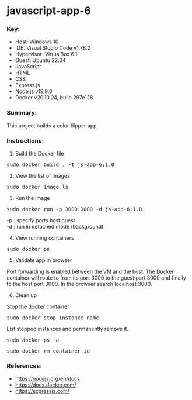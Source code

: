 # javascript-app-6

### **Key**:

* Host: Windows 10
* IDE: Visual Studio Code v1.78.2
* Hypervisor: VirtualBox 6.1
* Guest: Ubuntu 22.04
* JavaScript
* HTML
* CSS
* Express.js
* Node.js v19.9.0
* Docker v20.10.24, build 297e128

### **Summary**:

This project builds a color flipper app.  

### **Instructions**:

1. Build the Docker file

<pre>
sudo docker build . -t js-app-6:1.0
</pre>

2. View the list of images

<pre>
sudo docker image ls
</pre>

3. Run the image

<pre>
sudo docker run -p 3000:3000 -d js-app-6:1.0
</pre>

-p : specify ports host:guest \
-d : run in detached mode (background)

4. View running containers

<pre>
sudo docker ps
</pre>

5. Validate app in browser

Port forwarding is enabled between the VM and the host. The Docker container will route to from its port 3000 to the guest port 3000 and finally to the host port 3000. In the browser search localhost:3000. 

6. Clean up

Stop the docker container

<pre>
sudo docker stop instance-name
</pre>

List stopped instances and permanently remove it.

<pre>
sudo docker ps -a
</pre>

<pre>
sudo docker rm container-id
</pre>

### **References**:

* https://nodejs.org/en/docs
* https://docs.docker.com/
* https://expressjs.com/

